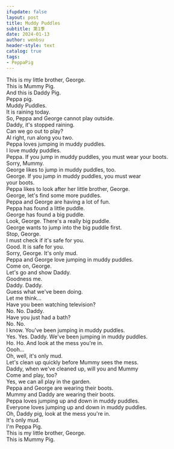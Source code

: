 ```yaml
---
ifupdate: false
layout: post
title: Muddy Puddles
subtitle: 第1季
date: 2024-01-13
author: wenbsu
header-style: text
catalog: true
tags:
- PeppaPig
---
```


This is my little brother, George.  
This is Mummy Pig.  
And this is Daddy Pig.  
Peppa pig.  
Muddy Puddles.  
It is raining today.  
So, Peppa and George cannot play outside.  
Daddy, it's stopped raining.  
Can we go out to play?  
Al right, run along you two.  
Peppa loves jumping in muddy puddles.  
I love muddy puddles.  
Peppa. If you jump in muddy puddles, you must wear your boots.  
Sorry, Mummy.  
George likes to jump in muddy puddles, too.  
George. If you jump in muddy puddles, you must wear  
your boots.  
Peppa likes to look after her little brother, George.  
George, let's find some more puddles.  
Peppa and George are having a lot of fun.  
Peppa has found a little puddle.  
George has found a big puddle.  
Look, George. There's a really big puddle.  
George wants to jump into the big puddle first.  
Stop, George.  
I must check if it's safe for you.  
Good. It is safe for you.  
Sorry, George. It's only mud.  
Peppa and George love jumping in muddy puddles.  
Come on, George.  
Let's go and show Daddy.  
Goodness me.  
Daddy. Daddy.  
Guess what we've been doing.  
Let me think...  
Have you been watching television?  
No. No. Daddy.  
Have you just had a bath?  
No. No.  
I know. You've been jumping in muddy puddles.  
Yes. Yes. Daddy. We've been jumping in muddy puddles.  
Ho. Ho. And look at the mess you're in.  
Oooh...  
Oh, well, it's only mud.  
Let's clean up quickly before Mummy sees the mess.  
Daddy, when we've cleaned up, will you and Mummy  
Come and play, too?  
Yes, we can all play in the garden.  
Peppa and George are wearing their boots.  
Mummy and Daddy are wearing their boots.  
Peppa loves jumping up and down in muddy puddles.  
Everyone loves jumping up and down in muddy puddles.  
Oh, Daddy pig, look at the mess you're in.  
It's only mud.  
I'm Peppa Pig.  
This is my little brother, George.  
This is Mummy Pig.  

